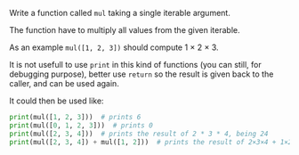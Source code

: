 Write a function called `mul` taking a single iterable argument.

The function have to multiply all values from the given iterable.

As an example `mul([1, 2, 3])` should compute 1 × 2 × 3.

It is not usefull to use `print` in this kind of functions (you can still, for debugging purpose),
better use `return` so the result is given back to the caller, and can be used again.

It could then be used like:

```python
print(mul([1, 2, 3]))  # prints 6
print(mul([0, 1, 2, 3]))  # prints 0
print(mul([2, 3, 4]))  # prints the result of 2 * 3 * 4, being 24
print(mul([2, 3, 4]) + mul([1, 2]))  # prints the result of 2×3×4 + 1×2, which is 26
```
